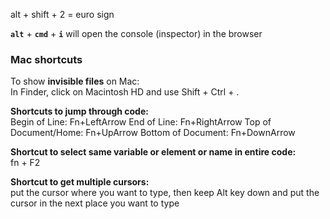 alt + shift + 2 = euro sign

**`alt`** + **`cmd`** + **`i`** will open the console (inspector) in the browser

### Mac shortcuts

To show **invisible files** on Mac:  
In Finder, click on Macintosh HD and use Shift + Ctrl + .

**Shortcuts to jump through code:**  
Begin of Line: Fn+LeftArrow
End of Line: Fn+RightArrow
Top of Document/Home: Fn+UpArrow
Bottom of Document: Fn+DownArrow

**Shortcut to select same variable or element or name in entire code:**  
fn + F2

**Shortcut to get multiple cursors:**  
put the cursor where you want to type, then keep Alt key down and put the cursor in the next place you want to type